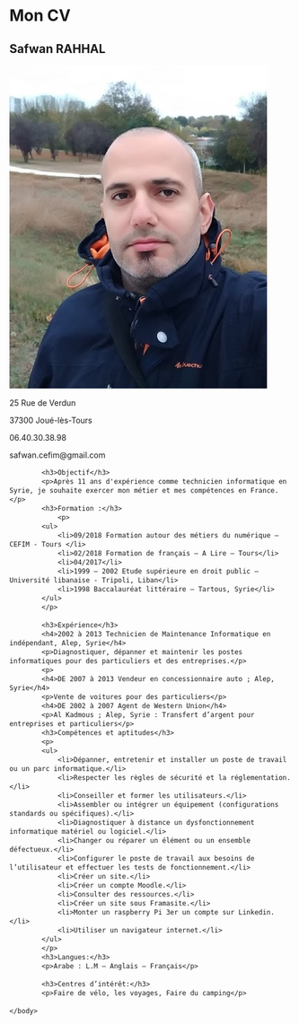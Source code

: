 <html>
 <head>
<title>Mon CV</title> 
</head>
<body>
        <h1>Mon CV</h1>
    <h2>Safwan RAHHAL</h2> 
    <img src="safph1.jpg">
         <p>25 Rue de Verdun</p>
         <p>37300 Joué-lès-Tours</p>
         <p>06.40.30.38.98</p>
         <p>safwan.cefim@gmail.com</p>

            <h3>Objectif</h3>
            <p>Après 11 ans d'expérience comme technicien informatique en Syrie, je souhaite exercer mon métier et mes compétences en France.</p>
            <h3>Formation :</h3>
                <p>
            <ul>
                <li>09/2018 Formation autour des métiers du numérique – CEFIM - Tours </li>
                <li>02/2018 Formation de français – A Lire – Tours</li>
                <li>04/2017</li>
                <li>1999 – 2002 Etude supérieure en droit public – Université libanaise - Tripoli, Liban</li>
                <li>1998 Baccalauréat littéraire – Tartous, Syrie</li>
            </ul>
            </p>
            
            <h3>Expérience</h3>
            <h4>2002 à 2013 Technicien de Maintenance Informatique en indépendant, Alep, Syrie</h4>
            <p>Diagnostiquer, dépanner et maintenir les postes informatiques pour des particuliers et des entreprises.</p>
            <p>
            <h4>DE 2007 à 2013 Vendeur en concessionnaire auto ; Alep, Syrie</h4>
            <p>Vente de voitures pour des particuliers</p>
            <h4>DE 2002 à 2007 Agent de Western Union</h4>
            <p>Al Kadmous ; Alep, Syrie : Transfert d’argent pour entreprises et particuliers</p>
            <h3>Compétences et aptitudes</h3>
            <p>
            <ul>
                <li>Dépanner, entretenir et installer un poste de travail ou un parc informatique.</li>
                <li>Respecter les règles de sécurité et la réglementation.</li>
                <li>Conseiller et former les utilisateurs.</li>
                <li>Assembler ou intégrer un équipement (configurations standards ou spécifiques).</li>
                <li>Diagnostiquer à distance un dysfonctionnement informatique matériel ou logiciel.</li>
                <li>Changer ou réparer un élément ou un ensemble défectueux.</li>
                <li>Configurer le poste de travail aux besoins de l’utilisateur et effectuer les tests de fonctionnement.</li>
                <li>Créer un site.</li>
                <li>Créer un compte Moodle.</li>
                <li>Consulter des ressources.</li>
                <li>Créer un site sous Framasite.</li>
                <li>Monter un raspberry Pi 3er un compte sur Linkedin.</li>
                <li>Utiliser un navigateur internet.</li>
            </ul>
            </p>
            <h3>Langues:</h3>
            <p>Arabe : L.M – Anglais – Français</p>

            <h3>Centres d’intérêt:</h3>
            <p>Faire de vélo, les voyages, Faire du camping</p>
        
    </body>
</html>
